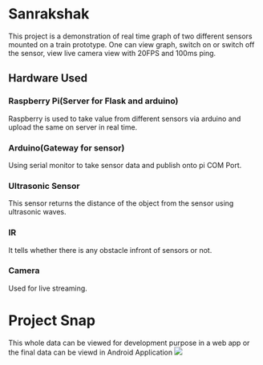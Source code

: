 # Sanrakshak
This project is a demonstration of real time graph of two different sensors mounted on a train prototype. One can view graph, switch on or switch off the sensor, view live camera view with 20FPS and 100ms ping. 
## Hardware Used
### Raspberry Pi(Server for Flask and arduino)
Raspberry is used to take value from different sensors via arduino and upload the same on server in real time.
### Arduino(Gateway for sensor)
Using serial monitor to take sensor data and publish onto pi COM Port.
### Ultrasonic Sensor
This sensor returns the distance of the object from the sensor using ultrasonic waves.
### IR
It tells whether there is any obstacle infront of sensors or not. 
### Camera
Used for live streaming.
# Project Snap
This whole data can be viewed for development purpose in a web app or the final data can be viewd in Android Application
![](snapshots/snap.gif)
